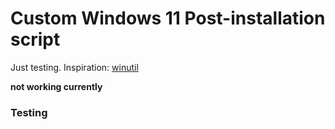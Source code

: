 # Custom Windows 11 Post-installation script
Just testing.
Inspiration: [winutil](https://github.com/ChrisTitusTech/winutil)

**not working currently**
### Testing
